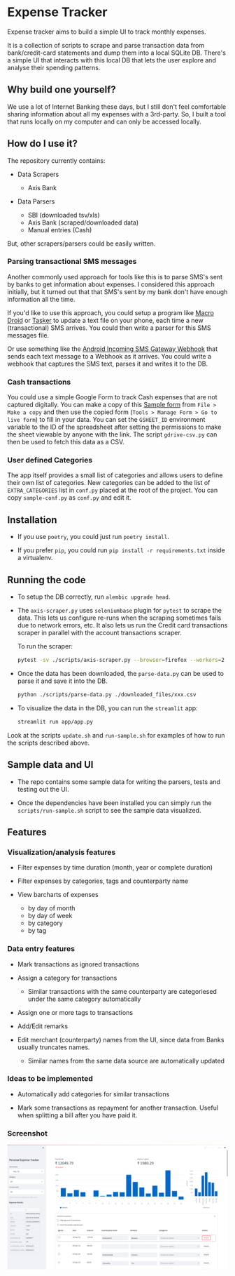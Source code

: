 # Expense Tracker

Expense tracker aims to build a simple UI to track monthly expenses.

It is a collection of scripts to scrape and parse transaction data from
bank/credit-card statements and dump them into a local SQLite DB.  There's a
simple UI that interacts with this local DB that lets the user explore and
analyse their spending patterns.

## Why build one yourself?

We use a lot of Internet Banking these days, but I still don't feel comfortable
sharing information about all my expenses with a 3rd-party.  So, I built a tool
that runs locally on my computer and can only be accessed locally.

## How do I use it?

The repository currently contains:

- Data Scrapers
  - Axis Bank

- Data Parsers
  - SBI (downloaded tsv/xls)
  - Axis Bank (scraped/downloaded data)
  - Manual entries (Cash)

But, other scrapers/parsers could be easily written.

### Parsing transactional SMS messages

Another commonly used approach for tools like this is to parse SMS's sent by
banks to get information about expenses. I considered this approach initially,
but it turned out that that SMS's sent by my bank don't have enough information
all the time.

If you'd like to use this approach, you could setup a program like [Macro
Droid](https://play.google.com/store/search?q=macro%20droid&c=apps&hl=en_IN&gl=US)
or
[Tasker](https://play.google.com/store/apps/details?id=net.dinglisch.android.taskerm&hl=en_IN&gl=US)
to update a text file on your phone, each time a new (transactional) SMS
arrives. You could then write a parser for this SMS messages file.

Or use something like the [Android Incoming SMS Gateway
Webhook](https://github.com/bogkonstantin/android_income_sms_gateway_webhook)
that sends each text message to a Webhook as it arrives. You could write a
webhook that captures the SMS text, parses it and writes it to the DB.

### Cash transactions

You could use a simple Google Form to track Cash expenses that are not captured
digitally.  You can make a copy of this [Sample
form](https://docs.google.com/spreadsheets/d/1LWoj0L-OkYOJXmz8jmxMpUJ0kBIWuDSt_TqUisAXt-I/edit#gid=1684157822)
from `File > Make a copy` and then use the copied form (`Tools > Manage Form >
Go to live form`) to fill in your data. You can set the `GSHEET_ID` environment
variable to the ID of the spreadsheet after setting the permissions to make the
sheet viewable by anyone with the link.  The script `gdrive-csv.py` can then be
used to fetch this data as a CSV.

### User defined Categories

The app itself provides a small list of categories and allows users to define
their own list of categories. New categories can be added to the list of
`EXTRA_CATEGORIES` list in `conf.py` placed at the root of the project.  You
can copy `sample-conf.py` as `conf.py` and edit it.

## Installation

- If you use `poetry`, you could just run `poetry install`.

- If you prefer `pip`, you could run `pip install -r requirements.txt` inside a
  virtualenv.

## Running the code

- To setup the DB correctly, run `alembic upgrade head`.

- The `axis-scraper.py` uses `seleniumbase` plugin for `pytest` to scrape the
  data. This lets us configure re-runs when the scraping sometimes fails due to
  network errors, etc. It also lets us run the Credit card transactions scraper
  in parallel with the account transactions scraper.

  To run the scraper:

  ```bash
  pytest -sv ./scripts/axis-scraper.py --browser=firefox --workers=2 --reruns=5 --reruns-delay=20 --archive-downloads
  ```

- Once the data has been downloaded, the `parse-data.py` can be used to parse
  it and save it into the DB.

  ```bash
  python ./scripts/parse-data.py ./downloaded_files/xxx.csv
  ```

- To visualize the data in the DB, you can run the `streamlit` app:

  ```bash
  streamlit run app/app.py
  ```

Look at the scripts `update.sh` and `run-sample.sh` for examples of how to run
the scripts described above.

## Sample data and UI

- The repo contains some sample data for writing the parsers, tests and testing
  out the UI.

- Once the dependencies have been installed you can simply run the
  `scripts/run-sample.sh` script to see the sample data visualized.


## Features

### Visualization/analysis features

- Filter expenses by time duration (month, year or complete duration)

- Filter expenses by categories, tags and counterparty name

- View barcharts of expenses
  - by day of month
  - by day of week
  - by category
  - by tag

### Data entry features

- Mark transactions as ignored transactions

- Assign a category for transactions

  - Similar transactions with the same counterparty are categoriesed under the
    same category automatically

- Assign one or more tags to transactions

- Add/Edit remarks

- Edit merchant (counterparty) names from the UI, since data from Banks usually
  truncates names.

  - Similar names from the same data source are automatically updated

### Ideas to be implemented

- Automatically add categories for similar transactions

- Mark some transactions as repayment for another transaction. Useful when
  splitting a bill after you have paid it.

### Screenshot

![Latest Screenshot](/latest-screenshot.png "Latest Screenshot with Sample DB")
